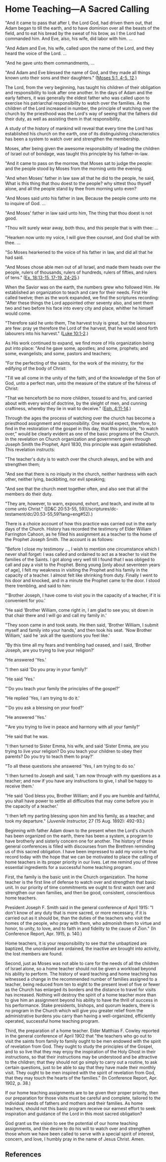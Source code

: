 # Home Teaching—A Sacred Calling

"And it came to pass that after I, the Lord God, had driven them out, that
Adam began to till the earth, and to have dominion over all the beasts of the
field, and to eat his bread by the sweat of his brow, as I the Lord had
commanded him. And Eve, also, his wife, did labor with him. ...

"And Adam and Eve, his wife, called upon the name of the Lord, and they heard
the voice of the Lord. ...

"And he gave unto them commandments, ...

"And Adam and Eve blessed the name of God, and they made all things known unto
their sons and their daughters." ([Moses 5:1, 4-5,
12](/scriptures/pgp/moses/5.1,4-5,12?lang=eng#0).)

The Lord, from the very beginning, has taught his children of their obligation
and responsibility to look after one another. In the days of Adam and the
early fathers, it was generally the eldest father who was called upon to
exercise his patriarchal responsibility to watch over the families. As the
children of the Lord increased in number, the principle of watching over the
church by the priesthood was the Lord's way of seeing that the fathers did
their duty, as well as assisting them in that responsibility.

A study of the history of mankind will reveal that every time the Lord has
established his church on the earth, one of its distinguishing characteristics
has been a system to watch over and strengthen the membership.

Moses, after being given the awesome responsibility of leading the children of
Israel out of bondage, was taught this principle by his father-in-law.

"And it came to pass on the morrow, that Moses sat to judge the people: and
the people stood by Moses from the morning unto the evening.

"And when Moses' father in law saw all that he did to the people, he said,
What is this thing that thou doest to the people? why sittest thou thyself
alone, and all the people stand by thee from morning unto even?

"And Moses said unto his father in law, Because the people come unto me to
inquire of God. ...

"And Moses' father in law said unto him, The thing that thou doest is not
good.

"Thou wilt surely wear away, both thou, and this people that is with thee: ...

"Hearken now unto my voice, I will give thee counsel, and God shall be with
thee. ...

"So Moses hearkened to the voice of his father in law, and did all that he had
said.

"And Moses chose able men out of all Israel, and made them heads over the
people, rulers of thousands, rulers of hundreds, rulers of fifties, and rulers
of tens." ([Ex. 18:13-15, 17-19,
24-25](/scriptures/ot/ex/18.13-15,17-19,24-25?lang=eng#12).)

When the Savior was on the earth, the numbers grew who followed Him. He
established an organization to teach and care for their needs. First He called
twelve; then as the work expanded, we find the scriptures recording: "After
these things the Lord appointed other seventy also, and sent them two and two
before his face into every city and place, whither he himself would come.

"Therefore said he unto them, The harvest truly is great, but the labourers
are few: pray ye therefore the Lord of the harvest, that he would send forth
labourers into his harvest." ([Luke
10:1-2](/scriptures/nt/luke/10.1-2?lang=eng#0).)

As His work continued to expand, we find more of His organization being put
into place: "And he gave some, apostles; and some, prophets; and some,
evangelists; and some, pastors and teachers;

"For the perfecting of the saints, for the work of the ministry, for the
edifying of the body of Christ:

"Till we all come in the unity of the faith, and of the knowledge of the Son
of God, unto a perfect man, unto the measure of the stature of the fulness of
Christ:

"That we henceforth be no more children, tossed to and fro, and carried about
with every wind of doctrine, by the sleight of men, and cunning craftiness,
whereby they lie in wait to deceive." ([Eph.
4:11-14](/scriptures/nt/eph/4.11-14?lang=eng#10).)

Through the ages the process of watching over the church has become a
priesthood assignment and responsibility. One would expect, therefore, to find
in the restoration of the gospel in this day, that this principle, "to watch
over," would be clearly evident as one of the basic programs of the Church. In
the revelation on Church organization and government given through Joseph
Smith the Prophet, April 1830, this principle was again established. This
revelation instructs:

"The teacher's duty is to watch over the church always, and be with and
strengthen them;

"And see that there is no iniquity in the church, neither hardness with each
other, neither lying, backbiting, nor evil speaking;

"And see that the church meet together often, and also see that all the
members do their duty.

"They are, however, to warn, expound, exhort, and teach, and invite all to
come unto Christ." ([D&amp;C 20:53-55, 59](/scriptures/dc-
testament/dc/20.53-55,59?lang=eng#52).)

There is a choice account of how this practice was carried out in the early
days of the Church. History has recorded the testimony of Elder William
Farrington Cahoon, as he filled his assignment as a teacher to the home of the
Prophet Joseph Smith. The account is as follows:

"Before I close my testimony ..., I wish to mention one circumstance which I
never shall forget: I was called and ordained to act as a teacher to visit the
families of the Saints. I got along very well till I found that I was obliged
to call and pay a visit to the Prophet. Being young [only about seventeen
years of age], I felt my weakness in visiting the Prophet and his family in
the capacity of a teacher. I almost felt like shrinking from duty. Finally I
went to his door and knocked, and in a minute the Prophet came to the door. I
stood there trembling, and said to him:

"'Brother Joseph, I have come to visit you in the capacity of a teacher, if it
is convenient for you.'

"He said 'Brother William, come right in, I am glad to see you; sit down in
that chair there and I will go and call my family in.'

"They soon came in and took seats. He then said, 'Brother William, I submit
myself and family into your hands,' and then took his seat. 'Now Brother
William,' said he 'ask all the questions you feel like.'

"By this time all my fears and trembling had ceased, and I said, 'Brother
Joseph, are you trying to live your religion?'

"He answered 'Yes.'

"I then said 'Do you pray in your family?'

"He said 'Yes.'

"'Do you teach your family the principles of the gospel?'

"He replied 'Yes, I am trying to do it.'

"'Do you ask a blessing on your food?'

"He answered 'Yes.'

"'Are you trying to live in peace and harmony with all your family?'

"He said that he was.

"I then turned to Sister Emma, his wife, and said 'Sister Emma, are you trying
to live your religion? Do you teach your children to obey their parents? Do
you try to teach them to pray?'

"To all these questions she answered 'Yes, I am trying to do so.'

"I then turned to Joseph and said, 'I am now through with my questions as a
teacher; and now if you have any instructions to give, I shall be happy to
receive them.'

"He said 'God bless you, Brother William; and if you are humble and faithful,
you shall have power to settle all difficulties that may come before you in
the capacity of a teacher.'

"I then left my parting blessing upon him and his family, as a teacher, and
took my departure." (_Juvenile Instructor,_ 27 (15 Aug. 1892): 492-93.)

Beginning with father Adam down to the present when the Lord's church has been
organized on the earth, there has been a system, a program to have brotherly
and sisterly concern one for another. The history of these general conferences
is filled with discourses from the Brethren reminding us of this sacred
obligation. I have been impressed to add my voice to that record today with
the hope that we can be motivated to place the calling of home teachers in its
proper priority in our lives. Let me remind you of three essential ingredients
for a successful home teaching program.

First, the family is the basic unit in the Church organization. The home
teacher is the first line of defense to watch over and strengthen that basic
unit. In our priority of time commitments we ought to first watch over and
strengthen our own families, and then be good, consistent, conscientious home
teachers.

President Joseph F. Smith said in the general conference of April 1915: "I
don't know of any duty that is more sacred, or more necessary, if it is
carried out as it should be, than the duties of the teachers who visit the
homes of the people, who pray with them, who admonish them to virtue and
honor, to unity, to love, and to faith in and fidelity to the cause of Zion."
(In Conference Report, Apr. 1915, p. 140.)

Home teachers, it is your responsibility to see that the unbaptized are
baptized, the unordained are ordained, the inactive are brought into activity,
the lost members are found.

Second, just as Moses was not able to care for the needs of all the children
of Israel alone, so a home teacher should not be given a workload beyond his
ability to perform. The history of ward teaching and home teaching has
witnessed a change in the recommended number of families assigned to a
teacher, being reduced from ten to eight to the present level of five or fewer
as the Church has enlarged its borders and the distance to travel for visits
has increased. Nothing will destroy the spirit of a home teacher more than to
give him an assignment beyond his ability to have the thrill of success in his
performance. Stake presidents, bishops, and quorum leaders, there is no
program in the Church which will give you greater relief from the
administrative burdens you carry than having a well-organized, efficiently
operated, successful home teaching program.

Third, the preparation of a home teacher. Elder Matthias F. Cowley reported in
the general conference of April 1902 that "the teachers who go out to visit
the saints from family to family ought to be men endowed with the spirit of
revelation from God. They ought to study the principles of the Gospel, and to
so live that they may enjoy the inspiration of the Holy Ghost in their
instructions, so that their instructions may be understood and be attractive
to the children; that they should not go simply to carry out a routine, to ask
certain questions, just to be able to say that they have made their monthly
visit. They ought to be men inspired with the spirit of revelation from God,
that they may touch the hearts of the families." (In Conference Report, Apr.
1902, p. 38.)

If our home teaching assignments are to be given their proper priority, then
our preparation for those visits must be careful and complete, tailored to the
individual needs of fathers and mothers and their families. As home teachers,
should not this basic program receive our earnest effort to seek inspiration
and guidance of the Lord in this most sacred obligation?

God grant us the vision to see the potential of our home teaching assignments,
and the desire to do his will to watch over and strengthen those whom we have
been called to serve with a special spirit of interest, concern, and love, I
humbly pray in the name of Jesus Christ. Amen.

## References

